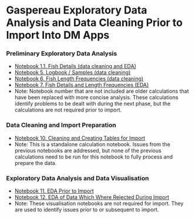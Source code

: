 # Gaspereau Exploratory Data Analysis and Data Cleaning Prior to Import Into DM Apps

### Preliminary Exploratory Data Analysis
* [Notebook 1.1. Fish Details (data cleaning and EDA)](1.1%20Data%20Cleaning%20and%20EDA%20-%20Fish%20Details%20(updated).ipynb)
* [Notebook 5. Logbook / Samples (data cleaning)](5.%20Data%20Cleaning%20-%20Gaspereau%20Length%20Frequency.ipynb)
* [Notebook 6. Fish Length Frequencies (data cleaning)](6.%20Data%20Cleaning%20-%20Gaspereau%20Logbook%20Data%20(Samples).ipynb)
* [Notebook 7. Fish Details and Length Frequencies (EDA)](7.%20EDA%20length%20frequency%20and%20logbook.ipynb)
* Note: Notebook number that are not included are older calculations that have been replaced with more concise analysis. These calculations identify problems to be dealt with during the next phase, but the calculations are not required prior to import.

### Data Cleaning and Import Preparation
* [Notebook 10. Cleaning and Creating Tables for Import](10.%20Cleaning%20and%20Creating%20Tables.ipynb)
* Note: This is a standalone calculation notebook. Issues from the previous notebooks are addressed, but none of the previous calculations need to be run for this notebook to fully process and prepare the data.

### Exploratory Data Analysis and Data Visualisation
* [Notebook 11. EDA Prior to Import](11.%20EDA%20of%20final%20data%20prior%20to%20import.ipynb)
* [Notebook 12. EDA of Data Which Where Rejected During Import](12.%20EDA%20after%20import.ipynb)
* Note: These visualisation notebooks are not required for import. They are used to identify issues prior to or subsequent to import.
